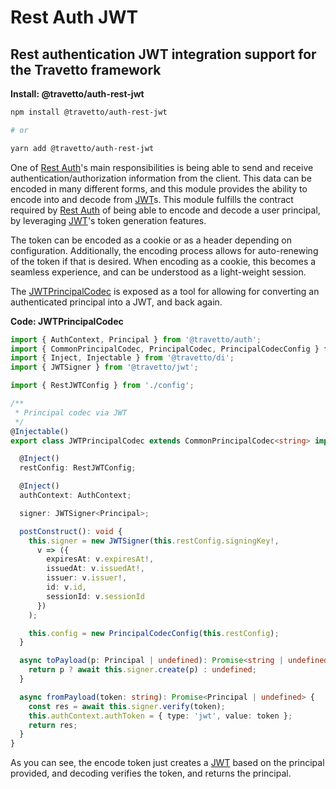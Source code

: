 <!-- This file was generated by @travetto/doc and should not be modified directly -->
<!-- Please modify https://github.com/travetto/travetto/tree/main/module/auth-rest-jwt/DOC.tsx and execute "npx trv doc" to rebuild -->
# Rest Auth JWT

## Rest authentication JWT integration support for the Travetto framework

**Install: @travetto/auth-rest-jwt**
```bash
npm install @travetto/auth-rest-jwt

# or

yarn add @travetto/auth-rest-jwt
```

One of [Rest Auth](https://github.com/travetto/travetto/tree/main/module/auth-rest#readme "Rest authentication integration support for the Travetto framework")'s main responsibilities is being able to send and receive authentication/authorization information from the client.  This data can be encoded in many different forms, and this module provides the ability to encode into and decode from [JWT](https://jwt.io/)s. This module fulfills the contract required by [Rest Auth](https://github.com/travetto/travetto/tree/main/module/auth-rest#readme "Rest authentication integration support for the Travetto framework") of being able to encode and decode a user principal, by leveraging [JWT](https://github.com/travetto/travetto/tree/main/module/jwt#readme "JSON Web Token implementation")'s token generation features. 

The token can be encoded as a cookie or as a header depending on configuration.  Additionally, the encoding process allows for auto-renewing of the token if that is desired.  When encoding as a cookie, this becomes a seamless experience, and can be understood as a light-weight session. 

The [JWTPrincipalCodec](https://github.com/travetto/travetto/tree/main/module/auth-rest-jwt/src/codec.ts#L12) is exposed as a tool for allowing for converting an authenticated principal into a JWT, and back again.

**Code: JWTPrincipalCodec**
```typescript
import { AuthContext, Principal } from '@travetto/auth';
import { CommonPrincipalCodec, PrincipalCodec, PrincipalCodecConfig } from '@travetto/auth-rest';
import { Inject, Injectable } from '@travetto/di';
import { JWTSigner } from '@travetto/jwt';

import { RestJWTConfig } from './config';

/**
 * Principal codec via JWT
 */
@Injectable()
export class JWTPrincipalCodec extends CommonPrincipalCodec<string> implements PrincipalCodec {

  @Inject()
  restConfig: RestJWTConfig;

  @Inject()
  authContext: AuthContext;

  signer: JWTSigner<Principal>;

  postConstruct(): void {
    this.signer = new JWTSigner(this.restConfig.signingKey!,
      v => ({
        expiresAt: v.expiresAt!,
        issuedAt: v.issuedAt!,
        issuer: v.issuer!,
        id: v.id,
        sessionId: v.sessionId
      })
    );

    this.config = new PrincipalCodecConfig(this.restConfig);
  }

  async toPayload(p: Principal | undefined): Promise<string | undefined> {
    return p ? await this.signer.create(p) : undefined;
  }

  async fromPayload(token: string): Promise<Principal | undefined> {
    const res = await this.signer.verify(token);
    this.authContext.authToken = { type: 'jwt', value: token };
    return res;
  }
}
```

As you can see, the encode token just creates a [JWT](https://jwt.io/) based on the principal provided, and decoding verifies the token, and returns the principal.
